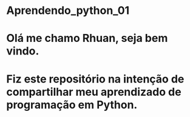 # Aprendendo_python_01

# Olá me chamo Rhuan, seja bem vindo.

# Fiz este repositório na intenção de compartilhar meu aprendizado de programação em Python.
